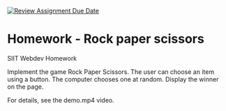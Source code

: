 [![Review Assignment Due Date](https://classroom.github.com/assets/deadline-readme-button-24ddc0f5d75046c5622901739e7c5dd533143b0c8e959d652212380cedb1ea36.svg)](https://classroom.github.com/a/SOZajHVz)
# Homework - Rock paper scissors
SIIT Webdev Homework

Implement the game Rock Paper Scissors. The user can choose an item using a button. The computer chooses one at random. Display the winner on the page. 

For details, see the demo.mp4 video.